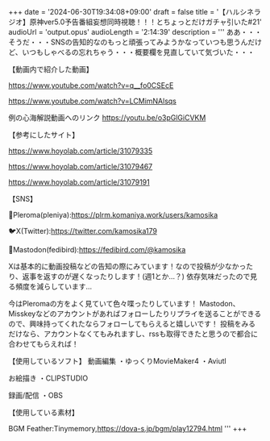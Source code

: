 +++
date = '2024-06-30T19:34:08+09:00'
draft = false
title = '【ハルシネラジオ】原神ver5.0予告番組妄想同時視聴！！！とちょっとだけガチャ引いた#21'
audioUrl = 'output.opus'
audioLength = '2:14:39'
description = '''
ああ・・・そうだ・・・SNSの告知的なのもっと頑張ってみようかなっていつも思うんだけど、いつもしゃべるの忘れちゃう・・・概要欄を見直していて気づいた・・・

【動画内で紹介した動画】

https://www.youtube.com/watch?v=q__fo0CSEcE

https://www.youtube.com/watch?v=LCMimNAlsqs

例の心海解説動画へのリンク
https://youtu.be/o3pGlGiCVKM

【参考にしたサイト】

https://www.hoyolab.com/article/31079335

https://www.hoyolab.com/article/31079467

https://www.hoyolab.com/article/31079191


【SNS】

🪻Pleroma(pleniya):https://plrm.komaniya.work/users/kamosika

🐦X(Twitter):https://twitter.com/kamosika179 

🐘Mastodon(fedibird):https://fedibird.com/@kamosika

Xは基本的に動画投稿などの告知の際にみています！なので投稿が少なかったり、返事を返すのが遅くなったりします！(週1とか…？)
依存気味だったので見る頻度を減らしています…

今はPleromaの方をよく見ていて色々喋ったりしています！
Mastodon、Misskeyなどのアカウントがあればフォローしたりリプライを送ることができるので、興味持ってくれたならフォローしてもらえると嬉しいです！
投稿をみるだけなら、アカウントなくてもみれますし、rssも取得できたと思うので都合に合わせてもらえれば！

【使用しているソフト】
動画編集
・ゆっくりMovieMaker4
・Aviutl

お絵描き
・CLIPSTUDIO

録画/配信
・OBS

【使用している素材】

BGM
Feather:Tinymemory,https://dova-s.jp/bgm/play12794.html
'''
+++


